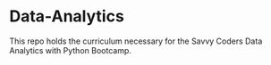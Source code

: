 # Data-Analytics

This repo holds the curriculum necessary for the Savvy Coders Data Analytics with Python Bootcamp.
